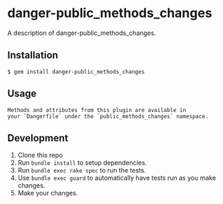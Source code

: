 # danger-public_methods_changes

A description of danger-public_methods_changes.

## Installation

    $ gem install danger-public_methods_changes

## Usage

    Methods and attributes from this plugin are available in
    your `Dangerfile` under the `public_methods_changes` namespace.

## Development

1. Clone this repo
2. Run `bundle install` to setup dependencies.
3. Run `bundle exec rake spec` to run the tests.
4. Use `bundle exec guard` to automatically have tests run as you make changes.
5. Make your changes.
